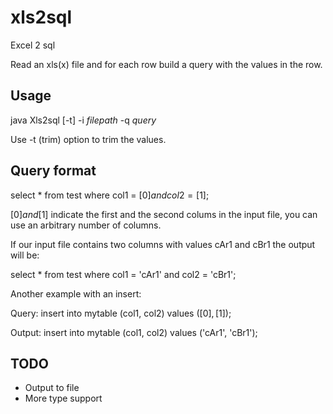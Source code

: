 # xls2sql
Excel 2 sql

Read an xls(x) file and for each row build a query with the values in the row.

Usage
---

java Xls2sql [-t] -i _filepath_ -q _query_

Use -t (trim) option to trim the values.

Query format
---

select * from test where col1 = [$0] and col2 = [$1];

[$0] and [$1] indicate the first and the second colums in the input file, you can use an arbitrary number of columns.

If our input file contains two columns with values cAr1 and cBr1 the output will be:

select * from test where col1 = 'cAr1' and col2 = 'cBr1';

Another example with an insert:

Query: insert into mytable (col1, col2) values ([$0], [$1]);

Output: insert into mytable (col1, col2) values ('cAr1', 'cBr1');

TODO
---
* Output to file
* More type support
